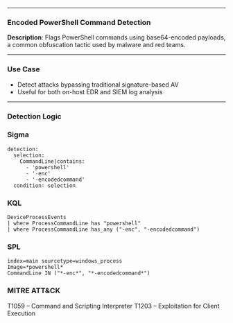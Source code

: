 
---

### Encoded PowerShell Command Detection

**Description**: Flags PowerShell commands using base64-encoded payloads, a common obfuscation tactic used by malware and red teams.

---

### Use Case
- Detect attacks bypassing traditional signature-based AV
- Useful for both on-host EDR and SIEM log analysis

---

### Detection Logic

### Sigma

```
detection:
  selection:
    CommandLine|contains:
      - 'powershell'
      - '-enc'
      - '-encodedcommand'
  condition: selection
  ```

### KQL

```
DeviceProcessEvents
| where ProcessCommandLine has "powershell"
| where ProcessCommandLine has_any ("-enc", "-encodedcommand")
```

### SPL

```
index=main sourcetype=windows_process
Image=*powershell* 
CommandLine IN ("*-enc*", "*-encodedcommand*")
```

### MITRE ATT&CK

T1059 – Command and Scripting Interpreter
T1203 – Exploitation for Client Execution
